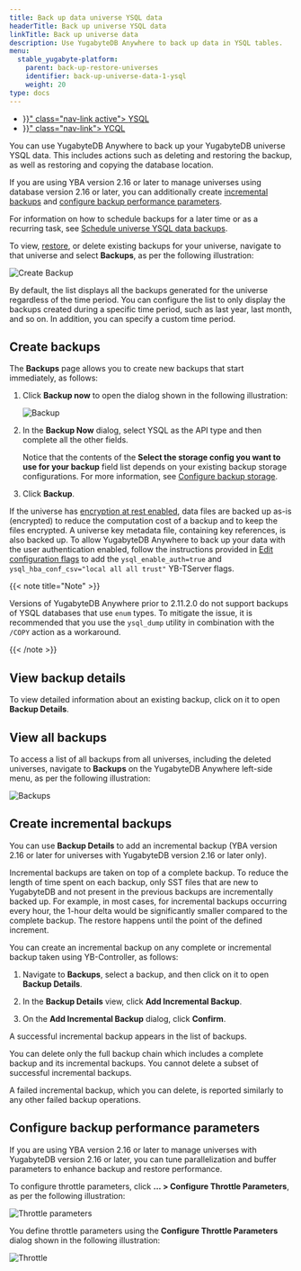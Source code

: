 ```yaml
---
title: Back up data universe YSQL data
headerTitle: Back up universe YSQL data
linkTitle: Back up universe data
description: Use YugabyteDB Anywhere to back up data in YSQL tables.
menu:
  stable_yugabyte-platform:
    parent: back-up-restore-universes
    identifier: back-up-universe-data-1-ysql
    weight: 20
type: docs
---
```


<ul class="nav nav-tabs-alt nav-tabs-yb">

  <li >
    <a href="{{< relref "./ysql.md" >}}" class="nav-link active">
      <i class="icon-postgres" aria-hidden="true"></i>
      YSQL
    </a>
  </li>

  <li >
    <a href="{{< relref "./ycql.md" >}}" class="nav-link">
      <i class="icon-cassandra" aria-hidden="true"></i>
      YCQL
    </a>
  </li>

</ul>

You can use YugabyteDB Anywhere to back up your YugabyteDB universe YSQL data. This includes actions such as deleting and restoring the backup, as well as restoring and copying the database location.

If you are using YBA version 2.16 or later to manage universes using database version 2.16 or later, you can additionally create [incremental backups](#create-incremental-backups) and [configure backup performance parameters](#configure-backup-performance-parameters).

For information on how to schedule backups for a later time or as a recurring task, see [Schedule universe YSQL data backups](../../schedule-data-backups/ysql/).

To view, [restore](../../restore-universe-data/ysql/), or delete existing backups for your universe, navigate to that universe and select **Backups**, as per the following illustration:

![Create Backup](/images/yp/create-backup-new-ysql.png)

By default, the list displays all the backups generated for the universe regardless of the time period. You can configure the list to only display the backups created during a specific time period, such as last year,  last month, and so on. In addition, you can specify a custom time period.

## Create backups

The **Backups** page allows you to create new backups that start immediately, as follows:

1. Click **Backup now** to open the dialog shown in the following illustration:

    ![Backup](/images/yp/create-backup-new-2.png)

1. In the **Backup Now** dialog, select YSQL as the API type and then complete all the other fields.

    Notice that the contents of the **Select the storage config you want to use for your backup** field list depends on your existing backup storage configurations. For more information, see [Configure backup storage](../../configure-backup-storage/).

1. Click **Backup**.

If the universe has [encryption at rest enabled](../../../security/enable-encryption-at-rest), data files are backed up as-is (encrypted) to reduce the computation cost of a backup and to keep the files encrypted. A universe key metadata file, containing key references, is also backed up. To allow YugabyteDB Anywhere to back up your data with the user authentication enabled, follow the instructions provided in [Edit configuration flags](../../../manage-deployments/edit-config-flags) to add the `ysql_enable_auth=true` and `ysql_hba_conf_csv="local all all trust"` YB-TServer flags.

{{< note title="Note" >}}

Versions of YugabyteDB Anywhere prior to 2.11.2.0 do not support backups of YSQL databases that use `enum` types. To mitigate the issue, it is recommended that you use the `ysql_dump` utility in combination with the `/COPY` action as a workaround.

{{< /note >}}

<!-- The preceding note should say 2.11.2.0. Careful with search and replace on version numbers! -->

## View backup details

To view detailed information about an existing backup, click on it to open **Backup Details**.

## View all backups

To access a list of all backups from all universes, including the deleted universes, navigate to **Backups** on the YugabyteDB Anywhere left-side menu, as per the following illustration:

![Backups](/images/yp/backups-list.png)

## Create incremental backups

You can use **Backup Details** to add an incremental backup (YBA version 2.16 or later for universes with YugabyteDB version 2.16 or later only).

Incremental backups are taken on top of a complete backup. To reduce the length of time spent on each backup, only SST files that are new to YugabyteDB and not present in the previous backups are incrementally backed up. For example, in most cases, for incremental backups occurring every hour, the 1-hour delta would be significantly smaller compared to the complete backup. The restore happens until the point of the defined increment.

You can create an incremental backup on any complete or incremental backup taken using YB-Controller, as follows:

1. Navigate to **Backups**, select a backup, and then click on it to open **Backup Details**.

1. In the  **Backup Details** view, click **Add Incremental Backup**.

1. On the **Add Incremental Backup** dialog, click **Confirm**.

A successful incremental backup appears in the list of backups.

You can delete only the full backup chain which includes a complete backup and its incremental backups. You cannot delete a subset of successful incremental backups.

A failed incremental backup, which you can delete, is reported similarly to any other failed backup operations.

## Configure backup performance parameters

If you are using YBA version 2.16 or later to manage universes with YugabyteDB version 2.16 or later, you can tune parallelization and buffer parameters to enhance backup and restore performance.

To configure throttle parameters, click **... > Configure Throttle Parameters**, as per the following illustration:

![Throttle parameters](/images/yp/backup-throttle-config-button.png)

You define throttle parameters using the **Configure Throttle Parameters** dialog shown in the following illustration:

![Throttle](/images/yp/backup-restore-throttle.png)
